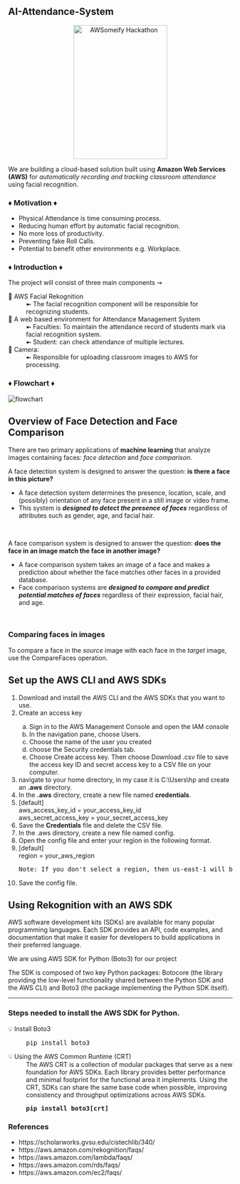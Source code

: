 <html>
<head>
</head>
<body>
<h2>AI-Attendance-System</h2>
<p align = "center">
<img src = "https://user-images.githubusercontent.com/100518568/197471002-d915c95d-b78a-4d97-9824-1eabca7f3e00.png" width = "210mm" height ="300mm" alt = "AWSomeify Hackathon"/>
</p>
We are building a cloud-based solution built using <strong>Amazon Web Services (AWS)</strong> for <em>automatically recording and tracking classroom attendance</em> using facial recognition.
<br>

<h3>♦ Motivation ♦</h4>
<ul>
<li>Physical Attendance is time consuming process.</li>
<li>Reducing human effort by automatic facial recognition.</li>
<li>No more loss of productivity.</li>
<li>Preventing fake Roll Calls.</li>
<li>Potential to benefit other environments e.g. Workplace. </li>
</ul>
<h3>♦ Introduction ♦</h3>
  The project will consist of three main components ⇝
 <dl>
 <dt> 🔵 AWS Facial Rekognition</dt>
 <dd> ➼ The facial recognition component will be responsible for recognizing students. </dd>
 <dt>🔵 A web based environment for Attendance Management System </dt>
 <dd>➼ Faculties: To maintain the attendance record of students mark via facial recognition system.</dd>
 <dd>➼ Student: can check attendance of multiple lectures. </dd>
 <dt>🔵 Camera:</dt>
 <dd>➼ Responsible for uploading classroom images to AWS for processing. </dd>
 </dl>
 <h3> ♦ Flowchart ♦ </h3>
 <img src = "https://user-images.githubusercontent.com/100518568/197422492-c2e775ab-023d-4b07-89df-f5dd558ebc39.png" alt = "flowchart">
 <br>
 <h2>Overview of Face Detection and Face Comparison </h2>
 <p> There are two primary applications of <b>machine learning</b> that analyze images containing faces: <em>face detection</em> and <em>face comparison</em>.</p>
 <p>A face detection system is designed to answer the question: <strong>is there a face in this picture?</strong><p>
 <ul>
 <li>A face detection system determines the presence, location, scale, and (possibly) orientation of any face present in a still image or video frame.</li>
 <li>This system is <strong><em> designed to detect the presence of faces</em></strong> regardless of attributes such as gender, age, and facial hair.</li>
 </ul>
 <br>
 <p>A face comparison system is designed to answer the question: <strong>does the face in an image match the face in another image?</strong></p>
 <ul>
 <li>A face comparison system takes an image of a face and makes a prediction about whether the face matches other faces in a provided database.</li>
 <li>Face comparison systems are <strong><em>designed to compare and predict potential matches of faces</em></strong> regardless of their expression, facial hair, and age.</li>
 </ul>
 <br>
 <h3>Comparing faces in images</h3>
 <p>To compare a face in the <em>source</em> image with each face in the <em>target</em> image, use the CompareFaces operation.</p>
 
 <h2>Set up the AWS CLI and AWS SDKs </h2>
 
 <ol>
 <li>Download and install the AWS CLI and the AWS SDKs that you want to use.</li>
 <li>Create an access key</li>
 
 <ol type="a">
 <li>Sign in to the AWS Management Console and open the IAM console</li>
 <li>In the navigation pane, choose Users.</li>
 <li>Choose the name of the user you created </li>
 <li>choose the Security credentials tab.</li>
 <li>Choose Create access key. Then choose Download .csv file to save the access key ID and secret access key to a CSV file on your computer.</li>
 </ol>
 <li>navigate to your home directory, in my case it is C:\Users\hp and create an <strong>.aws</strong> directory.</li>
 
 <li>In the <strong>.aws</strong> directory, create a new file named <b>credentials</b>.</li>
 
 <li>[default]<br>
aws_access_key_id = your_access_key_id<br>
aws_secret_access_key = your_secret_access_key</li>

<li>Save the <strong>Credentials</strong> file and delete the CSV file.</li>

<li>In the <bold>.aws</bold> directory, create a new file named <bold>config</bold>.</li>

<li>Open the <bold>config</bold> file and enter your <bold>region</bold> in the following format.</li>

<li>[default]<br>
region = your_aws_region</li>
<pre>Note: If you don't select a region, then us-east-1 will be used by default.
</pre>
</li>

<li>Save the config file.</li>
</ol>

<h2>Using Rekognition with an AWS SDK</h2>

<p>AWS software development kits (SDKs) are available for many popular programming languages. Each SDK provides an API, code examples, and documentation that make it easier for developers to build applications in their preferred language.</p>

<p>We are using AWS SDK for Python (Boto3) for our project</p>
<p>The SDK is composed of two key Python packages: Botocore (the library providing the low-level functionality shared between the Python SDK and the AWS CLI) and Boto3 (the package implementing the Python SDK itself).</p>
 <hr>
<h3> Steps needed to install the AWS SDK for Python.</h3>

<dl>
<dt>&#x1F4A1 Install Boto3</dt>
<dd><pre>pip install boto3</pre></dd>
</dl>
<dl>
<dt>&#x1F4A1 Using the AWS Common Runtime (CRT)</dt>
<dd>The AWS CRT is a collection of modular packages that serve as a new foundation for AWS SDKs. Each library provides better performance and minimal footprint for the functional area it implements. Using the CRT, SDKs can share the same base code when possible, improving consistency and throughput optimizations across AWS SDKs.
<pre>
<strong>pip install boto3[crt]</strong>
</pre>
</dd>
</dl>

 
 
 
 
 
 
 
 <h3>References </h3>
 <ul>
 <li>https://scholarworks.gvsu.edu/cistechlib/340/</li>
 <li>https://aws.amazon.com/rekognition/faqs/</li>
 <li>https://aws.amazon.com/lambda/faqs/ </li>
 <li>https://aws.amazon.com/rds/faqs/ </li>
 <li>https://aws.amazon.com/ec2/faqs/ </li>
 </ul>
</body>
</html>
